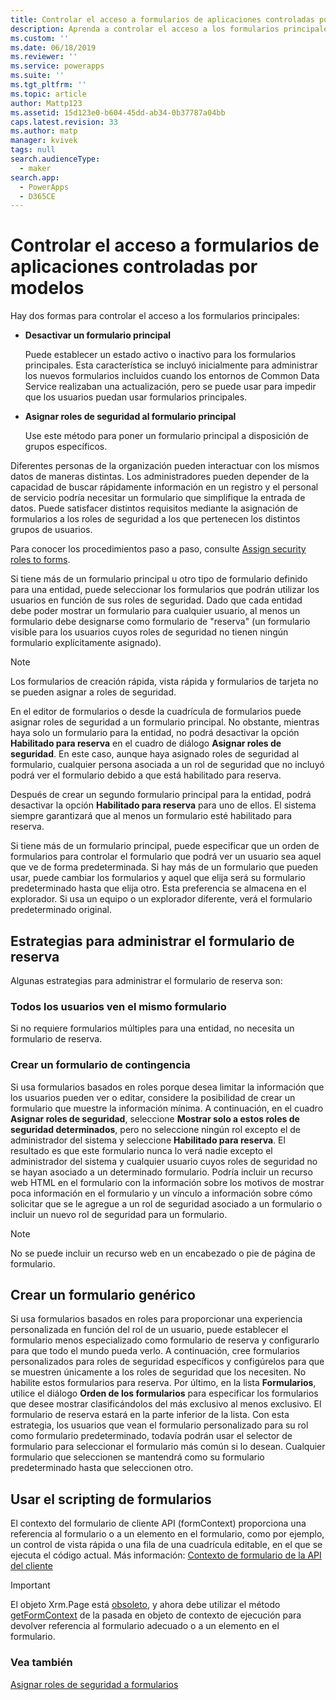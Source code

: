 ```yaml
---
title: Controlar el acceso a formularios de aplicaciones controladas por modelos en PowerApps | MicrosoftDocs
description: Aprenda a controlar el acceso a los formularios principales
ms.custom: ''
ms.date: 06/18/2019
ms.reviewer: ''
ms.service: powerapps
ms.suite: ''
ms.tgt_pltfrm: ''
ms.topic: article
author: Mattp123
ms.assetid: 15d123e0-b604-45dd-ab34-0b37787a04bb
caps.latest.revision: 33
ms.author: matp
manager: kvivek
tags: null
search.audienceType:
  - maker
search.app:
  - PowerApps
  - D365CE
---
```

# <a name="control-access-to-model-driven-app-forms"></a>Controlar el acceso a formularios de aplicaciones controladas por modelos

 Hay dos formas para controlar el acceso a los formularios principales:  
  
- **Desactivar un formulario principal**  
  
     Puede establecer un estado activo o inactivo para los formularios principales. Esta característica se incluyó inicialmente para administrar los nuevos formularios incluidos cuando los entornos de Common Data Service realizaban una actualización, pero se puede usar para impedir que los usuarios puedan usar formularios principales.   
  
- **Asignar roles de seguridad al formulario principal**  
  
     Use este método para poner un formulario principal a disposición de grupos específicos.  
  
 Diferentes personas de la organización pueden interactuar con los mismos datos de maneras distintas. Los administradores pueden depender de la capacidad de buscar rápidamente información en un registro y el personal de servicio podría necesitar un formulario que simplifique la entrada de datos. Puede satisfacer distintos requisitos mediante la asignación de formularios a los roles de seguridad a los que pertenecen los distintos grupos de usuarios.  
  
 Para conocer los procedimientos paso a paso, consulte [Assign security roles to forms](https://docs.microsoft.com/dynamics365/customer-engagement/admin/assign-security-roles-form).  
  
 Si tiene más de un formulario principal u otro tipo de formulario definido para una entidad, puede seleccionar los formularios que podrán utilizar los usuarios en función de sus roles de seguridad. Dado que cada entidad debe poder mostrar un formulario para cualquier usuario, al menos un formulario debe designarse como formulario de "reserva" (un formulario visible para los usuarios cuyos roles de seguridad no tienen ningún formulario explícitamente asignado).  
  
> [!NOTE]
>  Los formularios de creación rápida, vista rápida y formularios de tarjeta no se pueden asignar a roles de seguridad.  
  
 En el editor de formularios o desde la cuadrícula de formularios puede asignar roles de seguridad a un formulario principal. No obstante, mientras haya solo un formulario para la entidad, no podrá desactivar la opción **Habilitado para reserva** en el cuadro de diálogo **Asignar roles de seguridad**. En este caso, aunque haya asignado roles de seguridad al formulario, cualquier persona asociada a un rol de seguridad que no incluyó podrá ver el formulario debido a que está habilitado para reserva.  
  
 Después de crear un segundo formulario principal para la entidad, podrá desactivar la opción **Habilitado para reserva** para uno de ellos. El sistema siempre garantizará que al menos un formulario esté habilitado para reserva.  
  
 Si tiene más de un formulario principal, puede especificar que un orden de formularios para controlar el formulario que podrá ver un usuario sea aquel que ve de forma predeterminada. Si hay más de un formulario que pueden usar, puede cambiar los formularios y aquel que elija será su formulario predeterminado hasta que elija otro. Esta preferencia se almacena en el explorador. Si usa un equipo o un explorador diferente, verá el formulario predeterminado original.  
  
## <a name="strategies-to-manage-the-fallback-form"></a>Estrategias para administrar el formulario de reserva  
 Algunas estrategias para administrar el formulario de reserva son:  
  
<a name="BKMK_DoNotUseMultipleForms"></a>   
### <a name="all-users-view-the-same-form"></a>Todos los usuarios ven el mismo formulario  
 Si no requiere formularios múltiples para una entidad, no necesita un formulario de reserva.  
  
<a name="BKMK_Contingecyform"></a>   
### <a name="create-a-contingency-form"></a>Crear un formulario de contingencia  
 Si usa formularios basados en roles porque desea limitar la información que los usuarios pueden ver o editar, considere la posibilidad de crear un formulario que muestre la información mínima. A continuación, en el cuadro **Asignar roles de seguridad**, seleccione **Mostrar solo a estos roles de seguridad determinados**, pero no seleccione ningún rol excepto el de administrador del sistema y seleccione **Habilitado para reserva**. El resultado es que este formulario nunca lo verá nadie excepto el administrador del sistema y cualquier usuario cuyos roles de seguridad no se hayan asociado a un determinado formulario. Podría incluir un recurso web HTML en el formulario con la información sobre los motivos de mostrar poca información en el formulario y un vínculo a información sobre cómo solicitar que se le agregue a un rol de seguridad asociado a un formulario o incluir un nuevo rol de seguridad para un formulario.  
  
> [!NOTE]
>  No se puede incluir un recurso web en un encabezado o pie de página de formulario.  
  
<a name="BKMK_CreateGenericForm"></a>   
## <a name="create-a-generic-form"></a>Crear un formulario genérico  
 Si usa formularios basados en roles para proporcionar una experiencia personalizada en función del rol de un usuario, puede establecer el formulario menos especializado como formulario de reserva y configurarlo para que todo el mundo pueda verlo. A continuación, cree formularios personalizados para roles de seguridad específicos y configúrelos para que se muestren únicamente a los roles de seguridad que los necesiten. No habilite estos formularios para reserva. Por último, en la lista **Formularios**, utilice el diálogo **Orden de los formularios** para especificar los formularios que desee mostrar clasificándolos del más exclusivo al menos exclusivo. El formulario de reserva estará en la parte inferior de la lista. Con esta estrategia, los usuarios que vean el formulario personalizado para su rol como formulario predeterminado, todavía podrán usar el selector de formulario para seleccionar el formulario más común si lo desean. Cualquier formulario que seleccionen se mantendrá como su formulario predeterminado hasta que seleccionen otro.  
  
<a name="BKMK_UseFormScripting"></a>   
## <a name="use-form-scripting"></a>Usar el scripting de formularios  
El contexto del formulario de cliente API (formContext) proporciona una referencia al formulario o a un elemento en el formulario, como por ejemplo, un control de vista rápida o una fila de una cuadrícula editable, en el que se ejecuta el código actual. Más información: [Contexto de formulario de la API del cliente](/dynamics365/customer-engagement/developer/clientapi/clientapi-form-context)

> [!IMPORTANT]
> El objeto Xrm.Page está [obsoleto](/dynamics365/get-started/whats-new/customer-engagement/important-changes-coming#some-client-apis-are-deprecated), y ahora debe utilizar el método [getFormContext](/powerapps/developer/model-driven-apps/clientapi/reference/executioncontext/getformcontext) de la pasada en objeto de contexto de ejecución para devolver referencia al formulario adecuado o a un elemento en el formulario.
<!-- 
 Finally, in the web application it is possible, but not recommended, for a developer to use scripts in the form Onload event to use the [Xrm.Page.ui.formSelector.items collection](http://go.microsoft.com/fwlink/p/?LinkID=513300) to query available forms and use the navigate method to direct users to a specific form. Remember that the [navigate method](http://go.microsoft.com/fwlink/p/?LinkID=513301) will cause the form to load again (and the Onload event to occur again). Your logic in the event handler should always check some condition before you use the navigate method to avoid an endless loop or unnecessarily restrict users options to navigate between forms.  
  
 This approach will not work for Dynamics 365 for tablets because multiple forms are not available for selection.  -->

### <a name="see-also"></a>Vea también  

[Asignar roles de seguridad a formularios](https://docs.microsoft.com/dynamics365/customer-engagement/admin/assign-security-roles-form)
